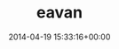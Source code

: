 ---
title:		"eavan"
type:		"photos"
mediatype:		"upload"
description:		"TBC"
date:		"2014-04-19 15:33:16+00:00"
album:		"people"
filename:		"eavan.md"
series:		""
cl_public_id:		"people/eavan"
cl_version:		1497005404
format:		"tiff"
bytes:		1938192
width:		810
height:		1440
colours:
- "#7E7168"
- "#101C25"
- "#DAC2B2"
- "#CCAB91"
- "#56790B"
- "#3C3935"
- "#141A23"
- "#867359"
- "#627D2E"
- "#89705F"
- "#031018"
- "#362521"
- "#C9AD8A"
- "#426579"
- "#010307"
- "#2D2D32"
- "#323635"
- "#324709"
- "#333F19"
- "#68685C"
- "#373123"
- "#646874"
- "#7F8640"
- "#BFB1BC"
- "#76A3BE"
- "#868250"
- "#4A5971"
exposure_mode:		"Auto"
program:		"Aperture-priority AE"
aperture:		"1.4"
focal_length:		"50.0 mm"
iso:		"100"
shutter_speed:		"1/800"
metering:		"Multi-segment"
flash:		"Off, Did not fire"
white_balance:		"As Shot"
colour_temp:		"4850"
has_crop:		"false"
orientation:		"Horizontal (normal)"
camera_model:		"NIKON D800"
lens_info:		"0mm f/0"
artist:		"No artist info"
x_resolution:		"300"
y_resolution:		"300"
---